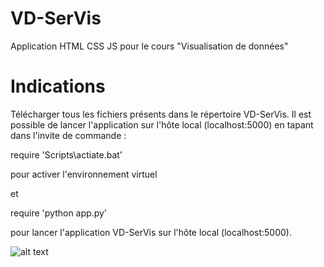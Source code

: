 # VD-SerVis
Application HTML CSS JS pour le cours "Visualisation de données"

# Indications
Télécharger tous les fichiers présents dans le répertoire VD-SerVis.
Il est possible de lancer l'application sur l'hôte local (localhost:5000) en tapant dans l'invite de commande :

require 'Scripts\actiate.bat'

pour activer l'environnement virtuel

et

require 'python app.py'

pour lancer l'application VD-SerVis sur l'hôte local (localhost:5000).

![alt text](https://github.com/nmonach2/VD-SerVis/blob/master/CaptureAppli.JPG)

